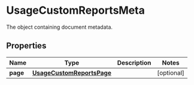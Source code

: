

# UsageCustomReportsMeta

The object containing document metadata.

## Properties

Name | Type | Description | Notes
------------ | ------------- | ------------- | -------------
**page** | [**UsageCustomReportsPage**](UsageCustomReportsPage.md) |  |  [optional]



